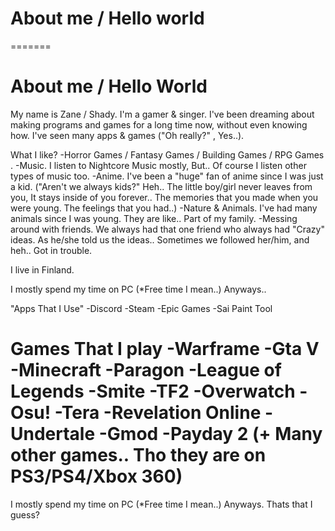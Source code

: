 
# About me / Hello world

=======
# About me / Hello World



My name is Zane / Shady. I'm a gamer & singer. I've been dreaming about making programs and games for a long time now, without even knowing how. I've seen many apps & games ("Oh really?" , Yes..).

What I like?
-Horror Games / Fantasy Games / Building Games / RPG Games .
-Music. I listen to Nightcore Music mostly, But.. Of course I listen other types of music too.
-Anime. I've been a "huge" fan of anime since I was just a kid. ("Aren't we always kids?" Heh.. The little boy/girl never leaves from you, It stays inside of you forever.. The memories that you made when you were young. The feelings that you had..)
-Nature & Animals. I've had many animals since I was young. They are like.. Part of my family.
-Messing around with friends. We always had that one friend who always had "Crazy" ideas. As he/she told us the ideas.. Sometimes we followed her/him, and heh.. Got in trouble.

I live in Finland.

I mostly spend my time on PC (*Free time I mean..) Anyways..

"Apps That I Use"
-Discord
-Steam
-Epic Games
-Sai Paint Tool

Games That I play
-Warframe
-Gta V
-Minecraft
-Paragon
-League of Legends
-Smite
-TF2
-Overwatch
-Osu!
-Tera
-Revelation Online
-Undertale
-Gmod
-Payday 2
(+ Many other games.. Tho they are on PS3/PS4/Xbox 360)
=======
I mostly spend my time on PC (*Free time I mean..) Anyways. Thats that I guess?